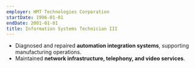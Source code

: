 ```yaml
---
employer: HMT Technologies Corporation
startDate: 1996-01-01
endDate: 2001-01-01
title: Information Systems Technician III
---
```

- Diagnosed and repaired **automation integration systems**, supporting manufacturing operations.
- Maintained **network infrastructure, telephony, and video services**.
